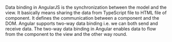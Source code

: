 Data binding in AngularJS is the synchronization between the model and the view. 
It basically means sharing the data from TypeScript file to HTML file of component.
It defines the communication between a component and the DOM.
Angular supports two-way data binding i.e. we can both send and receive data.
The two-way data binding in Angular enables data to flow from the component to the view and the other way round.
